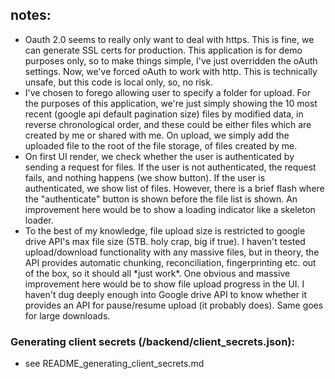 ## notes:

<ul>
    <li>
        Oauth 2.0 seems to really only want to deal with https. This is fine, we can generate SSL certs for production.
        This application is for demo purposes only, so to make things simple, I've just overridden the oAuth settings.
        Now, we've forced oAuth to work with http. This is technically unsafe, but this code is local only, so, no risk.
    </li>
    <li>
        I've chosen to forego allowing user to specify a folder for upload. For the purposes of this application, we're
        just simply showing the 10 most recent (google api default pagination size) files by modified data, in reverse
        chronological order, and these could be either files which are created by me or shared with me. On upload, we
        simply add the uploaded file to the root of the file storage, of files created by me.
    </li>
    <li>
        On first UI render, we check whether the user is authenticated by sending a request for files. If the user is not authenticated,
        the request fails, and nothing happens (we show button). If the user is authenticated, we show list of files. However, there is a
        brief flash where the "authenticate" button is shown before the file list is shown. An improvement here would be to show
        a loading indicator like a skeleton loader.
    </li>
    <li>
        To the best of my knowledge, file upload size is restricted to google drive API's max file size (5TB. holy crap, big if true).
        I haven't tested upload/download functionality with any massive files, but in theory, the API provides automatic chunking, reconciliation,
        fingerprinting etc. out of the box, so it should all *just work*.
        One obvious and massive improvement here would be to show file upload progress in the UI. I haven't dug deeply enough into Google drive
        API to know whether it provides an API for pause/resume upload (it probably does). Same goes for large downloads.
    </li>
</ul>

### Generating client secrets (/backend/client_secrets.json):
- see README_generating_client_secrets.md